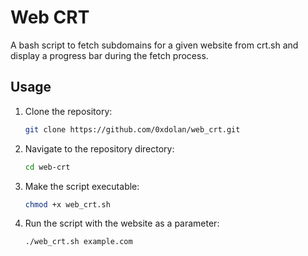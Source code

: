 # Web CRT

A bash script to fetch subdomains for a given website from crt.sh and display a progress bar during the fetch process.

## Usage

1. Clone the repository:

   ```bash
   git clone https://github.com/0xdolan/web_crt.git
   ```

2. Navigate to the repository directory:

   ```bash
   cd web-crt
   ```

3. Make the script executable:

   ```bash
   chmod +x web_crt.sh
   ```

4. Run the script with the website as a parameter:
   ```bash
   ./web_crt.sh example.com
   ```
